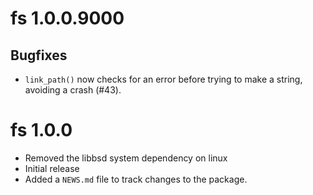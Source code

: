 # fs 1.0.0.9000

## Bugfixes

* `link_path()` now checks for an error before trying to make a string,
  avoiding a crash (#43).

# fs 1.0.0

* Removed the libbsd system dependency on linux
* Initial release
* Added a `NEWS.md` file to track changes to the package.
